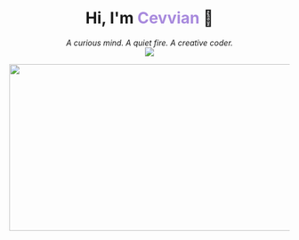 <h1 align="center">Hi, I'm <span style="color:#a88add;">Cevvian</span> 🌿</h1>
<p align="center">
  <i>A curious mind. A quiet fire. A creative coder.</i><br/>
  <img src="https://img.shields.io/badge/Made%20with-love-ffb6c1?style=flat-square" />
</p>
<a href="https://github.com/devxb/gitanimals">
<img
  src="https://render.gitanimals.org/farms/yugufyuf"
  width="1000"
  height="300"
/>
</a>
